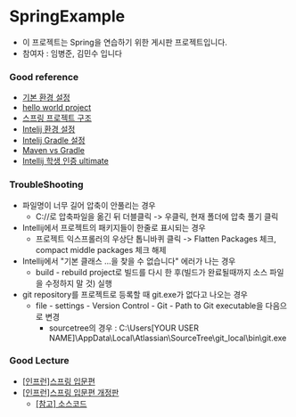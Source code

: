 # SpringExample
- 이 프로젝트는 Spring을 연습하기 위한 게시판 프로젝트입니다.
- 참여자 : 임병준, 김민수 입니다

### Good reference
- [기본 환경 설정](https://freestrokes.tistory.com/78?category=1073732)
- [hello world project](https://examples.javacodegeeks.com/enterprise-java/spring/boot/spring-boot-hello-world-example/)
- [스프링 프로젝트 구조](https://jayviii.tistory.com/15)
- [Intelij 환경 설정](https://www.bsidesoft.com/?p=6160)
- [Intelij Gradle 설정](https://www.bsidesoft.com/?p=6926&)
- [Maven vs Gradle](https://bkim.tistory.com/13)
- [Intellij 학생 인증 ultimate](https://whitepaek.tistory.com/6)


### TroubleShooting
- 파일명이 너무 길어 압축이 안풀리는 경우
  - C://로 압축파일을 옮긴 뒤 더블클릭 -> 우클릭, 현재 폴더에 압축 풀기 클릭
- Intellij에서 프로젝트의 패키지들이 한줄로 표시되는 경우
  - 프로젝트 익스프롤러의 우상단 톱니바퀴 클릭 -> Flatten Packages 체크, compact middle packages 체크 해제
- Intellij에서 "기본 클래스 ...을 찾을 수 없습니다" 에러가 나는 경우
  - build - rebuild project로 빌드를 다시 한 후(빌드가 완료될때까지 소스 파일을 수정하지 말 것) 실행
- git repository를 프로젝트로 등록할 때 git.exe가 없다고 나오는 경우
  - file - settings - Version Control - Git - Path to Git executable을 다음으로 변경
    - sourcetree의 경우 : C:\Users\[YOUR USER NAME]\AppData\Local\Atlassian\SourceTree\git_local\bin\git.exe

### Good Lecture
- [[인프런]스프링 입문편](https://www.inflearn.com/course/spring/dashboard)
- [[인프런]스프링 입문편 개정판](https://www.inflearn.com/course/spring_revised_edition#)  
   - [[참고] 소스코드](https://github.com/spring-projects/spring-petclinic)
